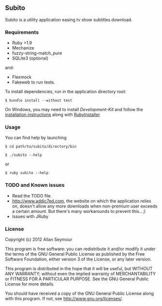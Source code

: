 ## Subito ##
Subito is a utility application easing tv show subtitles download.

### Requirements ###
* Ruby >1.9
* Mechanize
* fuzzy-string-match_pure
* SQLite3 (optional)

and:

* Flexmock
* Fakeweb
 to run tests.

To install dependencies, run in the application directory root:

    $ bundle install --without test


On Windows, you may need to install _Development-Kit_ and follow the [installation instructions](https://github.com/oneclick/rubyinstaller/wiki/Development-Kit) along with [RubyInstaller](http://rubyinstaller.org/downloads/)

### Usage ###
You can find help by launching 

    $ cd path/to/subito/directory/bin

    $ ./subito --help

or

    $ ruby subito --help

### TODO and Known issues ###
* Read the TODO file.
* <http://www.addic7ed.com>, the website on which the application relies on, doesn't allow any more downloads when non-premium user exceeds a certain amount. But there's many workarounds to prevent this...;)
* Issues with JRuby

### License ###
Copyright (c) 2012 Allan Seymour

This program is free software: you can redistribute it and/or modify it under the terms of the GNU General Public License as published by the Free Software Foundation, either version 3 of the License, or any later version.

This program is distributed in the hope that it will be useful, but WITHOUT ANY WARRANTY; without even the implied warranty of MERCHANTABILITY or FITNESS FOR A PARTICULAR PURPOSE.  See the GNU General Public License for more details.

You should have received a copy of the GNU General Public License along with this program.  If not, see <http://www.gnu.org/licenses/>.
